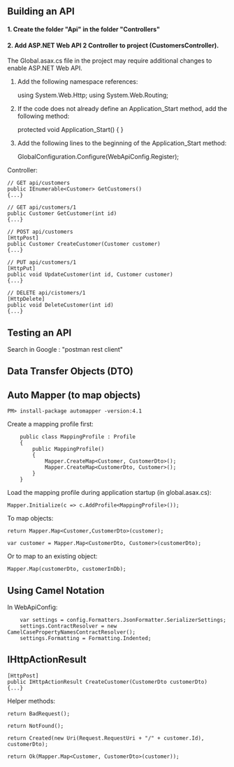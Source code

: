 ﻿##  Building an API
#### 1. Create the folder "Api" in the folder "Controllers"
#### 2. Add ASP.NET Web API 2 Controller to project (CustomersController).

The Global.asax.cs file in the project may require additional changes to enable ASP.NET Web API.

1. Add the following namespace references:

    using System.Web.Http;
    using System.Web.Routing;

2. If the code does not already define an Application_Start method, add the following method:

    protected void Application_Start()
    {
    }

3. Add the following lines to the beginning of the Application_Start method:

    GlobalConfiguration.Configure(WebApiConfig.Register);


Controller:
```
// GET api/customers
public IEnumerable<Customer> GetCustomers()
{...}
```

```
// GET api/customers/1
public Customer GetCustomer(int id)
{...}
```

```
// POST api/customers
[HttpPost]
public Customer CreateCustomer(Customer customer)
{...}
```

```
// PUT api/customers/1
[HttpPut]
public void UpdateCustomer(int id, Customer customer)
{...}
```

```
// DELETE api/cistomers/1
[HttpDelete]
public void DeleteCustomer(int id)
{...}
```

## Testing an API
Search in Google : "postman rest client"

##  Data Transfer Objects (DTO)

##  Auto Mapper (to map objects)
```
PM> install-package automapper -version:4.1
```

Create a mapping profile first:
```
    public class MappingProfile : Profile
    {
        public MappingProfile()
        {
            Mapper.CreateMap<Customer, CustomerDto>();
            Mapper.CreateMap<CustomerDto, Customer>();
        }
    }
```

Load the mapping profile during application startup (in global.asax.cs):
```
Mapper.Initialize(c => c.AddProfile<MappingProfile>());
```

To map objects:
```
return Mapper.Map<Customer,CustomerDto>(customer);
```

```
var customer = Mapper.Map<CustomerDto, Customer>(customerDto);
```

Or to map to an existing object:
```
Mapper.Map(customerDto, customerInDb);
```

## Using Camel Notation
In WebApiConfig:
```
    var settings = config.Formatters.JsonFormatter.SerializerSettings;
    settings.ContractResolver = new CamelCasePropertyNamesContractResolver();
    settings.Formatting = Formatting.Indented;
```

## IHttpActionResult

```
[HttpPost]
public IHttpActionResult CreateCustomer(CustomerDto customerDto)
{...}
```

Helper methods:
```
return BadRequest();
```

```
return NotFound();
```

```
return Created(new Uri(Request.RequestUri + "/" + customer.Id), customerDto);
```

```
return Ok(Mapper.Map<Customer, CustomerDto>(customer));
```
